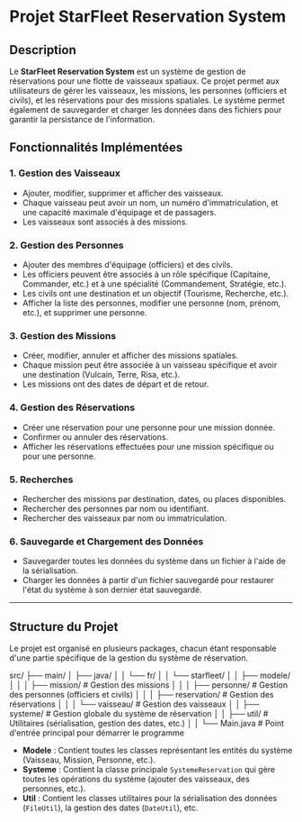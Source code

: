 # Projet StarFleet Reservation System

## Description

Le **StarFleet Reservation System** est un système de gestion de réservations pour une flotte de vaisseaux spatiaux. Ce projet permet aux utilisateurs de gérer les vaisseaux, les missions, les personnes (officiers et civils), et les réservations pour des missions spatiales. Le système permet également de sauvegarder et charger les données dans des fichiers pour garantir la persistance de l'information.

## Fonctionnalités Implémentées

### 1. **Gestion des Vaisseaux**
   - Ajouter, modifier, supprimer et afficher des vaisseaux.
   - Chaque vaisseau peut avoir un nom, un numéro d'immatriculation, et une capacité maximale d'équipage et de passagers.
   - Les vaisseaux sont associés à des missions.

### 2. **Gestion des Personnes**
   - Ajouter des membres d'équipage (officiers) et des civils.
   - Les officiers peuvent être associés à un rôle spécifique (Capitaine, Commander, etc.) et à une spécialité (Commandement, Stratégie, etc.).
   - Les civils ont une destination et un objectif (Tourisme, Recherche, etc.).
   - Afficher la liste des personnes, modifier une personne (nom, prénom, etc.), et supprimer une personne.
   
### 3. **Gestion des Missions**
   - Créer, modifier, annuler et afficher des missions spatiales.
   - Chaque mission peut être associée à un vaisseau spécifique et avoir une destination (Vulcain, Terre, Risa, etc.).
   - Les missions ont des dates de départ et de retour.

### 4. **Gestion des Réservations**
   - Créer une réservation pour une personne pour une mission donnée.
   - Confirmer ou annuler des réservations.
   - Afficher les réservations effectuées pour une mission spécifique ou pour une personne.

### 5. **Recherches**
   - Rechercher des missions par destination, dates, ou places disponibles.
   - Rechercher des personnes par nom ou identifiant.
   - Rechercher des vaisseaux par nom ou immatriculation.

### 6. **Sauvegarde et Chargement des Données**
   - Sauvegarder toutes les données du système dans un fichier à l'aide de la sérialisation.
   - Charger les données à partir d'un fichier sauvegardé pour restaurer l'état du système à son dernier état sauvegardé.

---

## Structure du Projet

Le projet est organisé en plusieurs packages, chacun étant responsable d'une partie spécifique de la gestion du système de réservation.

src/ ├── main/ │ ├── java/ │ │ └── fr/ │ │ └── starfleet/ │ │ ├── modele/ │ │ │ ├── mission/ # Gestion des missions │ │ │ ├── personne/ # Gestion des personnes (officiers et civils) │ │ │ ├── reservation/ # Gestion des réservations │ │ │ └── vaisseau/ # Gestion des vaisseaux │ │ ├── systeme/ # Gestion globale du système de réservation │ │ ├── util/ # Utilitaires (sérialisation, gestion des dates, etc.) │ │ └── Main.java # Point d'entrée principal pour démarrer le programme


- **Modele** : Contient toutes les classes représentant les entités du système (Vaisseau, Mission, Personne, etc.).
- **Systeme** : Contient la classe principale `SystemeReservation` qui gère toutes les opérations du système (ajouter des vaisseaux, des personnes, etc.).
- **Util** : Contient les classes utilitaires pour la sérialisation des données (`FileUtil`), la gestion des dates (`DateUtil`), etc.
